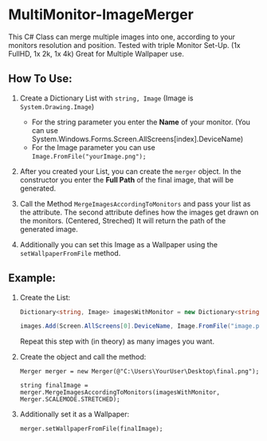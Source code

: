 # MultiMonitor-ImageMerger
This C# Class can merge multiple images into one, according to your monitors resolution and position. Tested with triple Monitor Set-Up. (1x FullHD, 1x 2k, 1x 4k) Great for Multiple Wallpaper use.


## How To Use:
1. Create a Dictionary List with `string, Image` (Image is `System.Drawing.Image`)

   - For the string parameter you enter the __Name__ of your monitor. (You can use  System.Windows.Forms.Screen.AllScreens[index].DeviceName)
   - For the Image parameter you can use `Image.FromFile("yourImage.png");`
  
  
2. After you created your List, you can create the `merger` object. In the constructor you enter the __Full Path__ of the final image, that will be generated.
3. Call the Method `MergeImagesAccordingToMonitors` and pass your list as the attribute. The second attribute defines how the images get drawn on the monitors. (Centered, Streched) It will return the path of the generated image.
4. Additionally you can set this Image as a Wallpaper using the `setWallpaperFromFile` method.


## Example:
1. Create the List:

   ```c#
   Dictionary<string, Image> imagesWithMonitor = new Dictionary<string, Image>();
   
   images.Add(Screen.AllScreens[0].DeviceName, Image.FromFile("image.png"));
   ```
   
   Repeat this step with (in theory) as many images you want.

2. Create the object and call the method:

   `Merger merger = new Merger(@"C:\Users\YourUser\Desktop\final.png");`
   
   `string finalImage = merger.MergeImagesAccordingToMonitors(imagesWithMonitor, Merger.SCALEMODE.STRETCHED);`

3. Additionally set it as a Wallpaper:

   `merger.setWallpaperFromFile(finalImage);`
